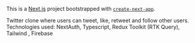 This is a [Next.js](https://nextjs.org/) project bootstrapped with [`create-next-app`](https://github.com/vercel/next.js/tree/canary/packages/create-next-app).

Twitter clone where users can tweet, like, retweet and follow other users. Technologies used: NextAuth, Typescript, Redux Toolkit (RTK Query), Tailwind , Firebase
